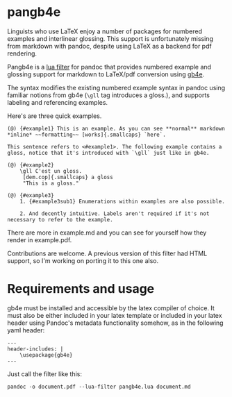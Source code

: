 # pangb4e

Linguists who use LaTeX enjoy a number of packages for numbered examples and interlinear glossing. This support is unfortunately missing from markdown with pandoc, despite using LaTeX as a backend for pdf rendering.

Pangb4e is a [lua filter](lua-filter-url) for pandoc that provides numbered example and glossing support for markdown to LaTeX/pdf conversion using [gb4e](gb4eurl).

The syntax modifies the existing numbered example syntax in pandoc using familiar notions from gb4e (`\gll` tag introduces a gloss.), and supports labeling and referencing examples.

Here's are three quick examples.

    (@) {#example1} This is an example. As you can see **normal** markdown *inline* ~~formatting~~ [works]{.smallcaps} `here`.

    This sentence refers to <#example1>. The following example contains a gloss, notice that it's introduced with `\gll` just like in gb4e.

    (@) {#example2}
        \gll C'est un gloss.
         [dem.cop]{.smallcaps} a gloss
         "This is a gloss."

    (@) {#example3}
        1. {#example3sub1} Enumerations within examples are also possible.

        2. And decently intuitive. Labels aren't required if it's not necessary to refer to the example.

There are more in example.md and you can see for yourself how they render in example.pdf.

Contributions are welcome. A previous version of this filter had HTML support, so I'm working on porting it to this one also.

# Requirements and usage

gb4e must be installed and accessible by the latex compiler of choice. It must also be either included in your latex template or included in your latex header using Pandoc's metadata functionality somehow, as in the following yaml header:

    ---
    header-includes: |
        \usepackage{gb4e}
    ---

Just call the filter like this:

    pandoc -o document.pdf --lua-filter pangb4e.lua document.md
